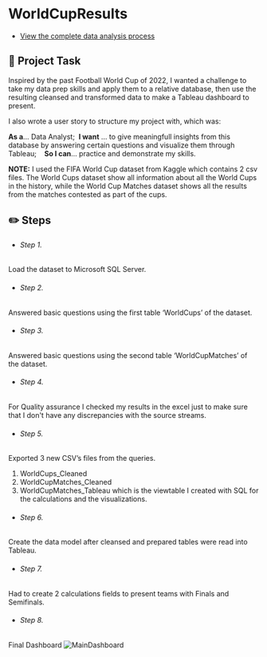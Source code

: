 # WorldCupResults

- [View the complete data analysis process](https://blossom-kookaburra-40c.notion.site/Portfolio-4372eca8a1b24ed1934502ceb79007f2?p=b5bfa9bd433e497992eb2d1e6d732862&pm=c)

## 📝 Project Task

Inspired by the past Football World Cup of 2022, I wanted a challenge to take my data prep skills and apply them to a relative database, then use the resulting cleansed and transformed data to make a Tableau dashboard to present.

I also wrote a user story to structure my project with, which was:

**As a**… Data Analyst;    **I want** … to give meaningfull insights from this database by answering certain questions and visualize them through Tableau;    **So I can**… practice and demonstrate my skills.

**NOTE:** I used the FIFA World Cup dataset from Kaggle which contains 2 csv files. The World Cups dataset show all information about all the World Cups in the history, while the World Cup Matches dataset shows all the results from the matches contested as part of the cups.

## ✏️ **Steps**

- ###### Step 1.

Load the dataset to Microsoft SQL Server.

- ###### Step 2.

Answered basic questions using the first table ‘WorldCups’ of the dataset.

- ###### Step 3.

Answered basic questions using the second table ‘WorldCupMatches’ of the dataset.

- ###### Step 4.

For Quality assurance I checked my results in the excel just to make sure that I don't have any discrepancies with the source streams.

- ###### Step 5.

Exported 3 new CSV’s files from the queries.
1. WorldCups_Cleaned
2. WorldCupMatches_Cleaned
3. WorldCupMatches_Tableau which is the viewtable I created with SQL for the calculations and the visualizations.

- ###### Step 6.

Create the data model after cleansed and prepared tables were read into Tableau.

- ###### Step 7.

Had to create 2 calculations fields to present teams with Finals and Semifinals.

- ###### Step 8.

Final Dashboard
![MainDashboard](https://user-images.githubusercontent.com/122797480/231509032-384a25ee-ac9a-40bc-b122-74f742b58ba0.png)
